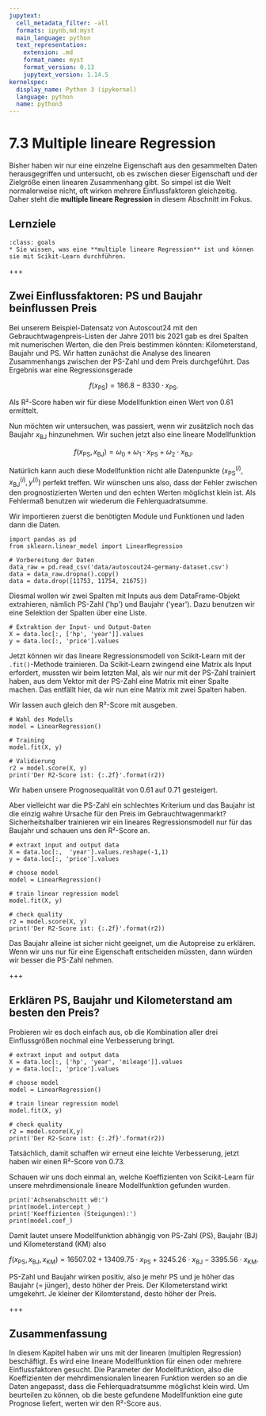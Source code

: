 ```yaml
---
jupytext:
  cell_metadata_filter: -all
  formats: ipynb,md:myst
  main_language: python
  text_representation:
    extension: .md
    format_name: myst
    format_version: 0.13
    jupytext_version: 1.14.5
kernelspec:
  display_name: Python 3 (ipykernel)
  language: python
  name: python3
---
```


# 7.3 Multiple lineare Regression

Bisher haben wir nur eine einzelne Eigenschaft aus den gesammelten Daten
herausgegriffen und untersucht, ob es zwischen dieser Eigenschaft und der
Zielgröße einen linearen Zusammenhang gibt. So simpel ist die Welt normalerweise
nicht, oft wirken mehrere Einflussfaktoren gleichzeitig. Daher steht die
**multiple lineare Regression** in diesem Abschnitt im Fokus.

## Lernziele

```{admonition} Lernziele
:class: goals
* Sie wissen, was eine **multiple lineare Regression** ist und können sie mit Scikit-Learn durchführen.
```

+++

## Zwei Einflussfaktoren: PS und Baujahr beinflussen Preis

Bei unserem Beispiel-Datensatz von Autoscout24 mit den
Gebrauchtwagenpreis-Listen der Jahre 2011 bis 2021 gab es drei Spalten mit
numerischen Werten, die den Preis bestimmen könnten: Kilometerstand, Baujahr und
PS. Wir hatten zunächst die Analyse des linearen Zusammenhangs zwischen der
PS-Zahl und dem Preis durchgeführt. Das Ergebnis war eine Regressionsgerade

$$f(x_{\text{PS}}) = 186.8 -8330 \cdot x_{\text{PS}}.$$

Als R²-Score haben wir für diese Modellfunktion einen Wert von 0.61 ermittelt.

Nun möchten wir untersuchen, was passiert, wenn wir zusätzlich noch das Baujahr
$x_{\text{BJ}}$ hinzunehmen. Wir suchen jetzt also eine lineare Modellfunktion

$$f(x_{\text{PS}}, x_{\text{BJ}}) = \omega_0 + \omega_1\cdot x_{\text{PS}} +
\omega_2\cdot x_{\text{BJ}}.$$

Natürlich kann auch diese Modellfunktion nicht alle Datenpunkte
$(x_{\text{PS}}^{(i)}, x_{\text{BJ}}^{(i)}, y^{(i)})$ perfekt treffen. Wir
wünschen uns also, dass der Fehler zwischen den prognostizierten Werten und den
echten Werten möglichst klein ist. Als Fehlermaß benutzen wir wiederum die
Fehlerquadratsumme.

Wir importieren zuerst die benötigten Module und Funktionen und laden dann die
Daten.

```{code-cell} ipython3
import pandas as pd
from sklearn.linear_model import LinearRegression

# Vorbereitung der Daten
data_raw = pd.read_csv('data/autoscout24-germany-dataset.csv')
data = data_raw.dropna().copy()
data = data.drop([11753, 11754, 21675])
```

Diesmal wollen wir zwei Spalten mit Inputs aus dem DataFrame-Objekt extrahieren,
nämlich PS-Zahl ('hp') und Baujahr ('year'). Dazu benutzen wir eine Selektion
der Spalten über eine Liste.

```{code-cell} ipython3
# Extraktion der Input- und Output-Daten
X = data.loc[:, ['hp', 'year']].values
y = data.loc[:, 'price'].values
```

Jetzt können wir das lineare Regressionsmodell von Scikit-Learn mit der
`.fit()`-Methode trainieren. Da Scikit-Learn zwingend eine  Matrix als Input
erfordert, mussten wir beim letzten Mal, als wir nur mit der PS-Zahl trainiert
haben, aus dem Vektor mit der PS-Zahl eine Matrix mit einer Spalte machen. Das
entfällt hier, da wir nun eine Matrix mit zwei Spalten haben.

Wir lassen auch gleich den R²-Score mit ausgeben.

```{code-cell} ipython3
# Wahl des Modells
model = LinearRegression()

# Training
model.fit(X, y)

# Validierung
r2 = model.score(X, y)
print('Der R2-Score ist: {:.2f}'.format(r2))
```

Wir haben unsere Prognosequalität von 0.61 auf 0.71 gesteigert.

Aber vielleicht war die PS-Zahl ein schlechtes Kriterium und das Baujahr ist die
einzig wahre Ursache für den Preis im Gebrauchtwagenmarkt? Sicherheitshalber
trainieren wir ein lineares Regressionsmodell nur für das Baujahr und schauen
uns den R²-Score an.

```{code-cell} ipython3
# extraxt input and output data
X = data.loc[:,  'year'].values.reshape(-1,1)
y = data.loc[:, 'price'].values

# choose model
model = LinearRegression()

# train linear regression model
model.fit(X, y)

# check quality
r2 = model.score(X, y)
print('Der R2-Score ist: {:.2f}'.format(r2))
```

Das Baujahr alleine ist sicher nicht geeignet, um die Autopreise zu erklären.
Wenn wir uns nur für eine Eigenschaft entscheiden müssten, dann würden wir
besser die PS-Zahl nehmen. 

+++

## Erklären PS, Baujahr und Kilometerstand am besten den Preis?

Probieren wir es doch einfach aus, ob die Kombination aller drei Einflussgrößen
nochmal eine Verbesserung bringt.

```{code-cell} ipython3
# extraxt input and output data
X = data.loc[:, ['hp', 'year', 'mileage']].values
y = data.loc[:, 'price'].values

# choose model
model = LinearRegression()

# train linear regression model
model.fit(X, y)

# check quality
r2 = model.score(X,y)
print('Der R2-Score ist: {:.2f}'.format(r2))
```

Tatsächlich, damit schaffen wir erneut eine leichte Verbesserung, jetzt haben
wir einen R²-Score von 0.73.

Schauen wir uns doch einmal an, welche Koeffizienten von Scikit-Learn für unsere
mehrdimensionale lineare Modellfunktion gefunden wurden.

```{code-cell} ipython3
print('Achsenabschnitt w0:')
print(model.intercept_)
print('Koeffizienten (Steigungen):')
print(model.coef_)
```

Damit lautet unsere Modellfunktion abhängig von PS-Zahl (PS), Baujahr (BJ) und
Kilometerstand (KM) also

$$f(x_{\text{PS}}, x_{\text{BJ}}, x_{\text{KM}}) = 16507.02 + 13409.75\cdot
x_{\text{PS}} + 3245.26 \cdot x_{\text{BJ}} - 3395.56 \cdot x_{\text{KM}}.$$

PS-Zahl und Baujahr wirken positiv, also je mehr PS und je höher das Baujahr (=
jünger), desto höher der Preis. Der Kilometerstand wirkt umgekehrt. Je kleiner
der Kilomterstand, desto höher der Preis.

+++

## Zusammenfassung

In diesem Kapitel haben wir uns mit der linearen (multiplen Regression)
beschäftigt. Es wird eine lineare Modellfunktion für einen oder mehrere
Einflussfaktoren gesucht. Die Parameter der Modellfunktion, also die
Koeffizienten der mehrdimensionalen linearen Funktion werden so an die Daten
angepasst, dass die Fehlerquadratsumme möglichst klein wird. Um beurteilen zu
können, ob die beste gefundene Modellfunktion eine gute Prognose liefert, werten
wir den R²-Score aus.
